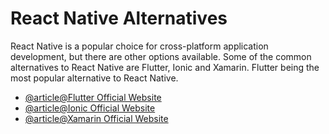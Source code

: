 # React Native Alternatives

React Native is a popular choice for cross-platform application development, but there are other options available. Some of the common alternatives to React Native are Flutter, Ionic and Xamarin. Flutter being the most popular alternative to React Native.

- [@article@Flutter Official Website](https://flutter.dev/)
- [@article@Ionic Official Website](https://ionicframework.com/)
- [@article@Xamarin Official Website](https://dotnet.microsoft.com/apps/xamarin)
